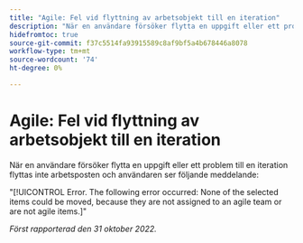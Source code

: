 ```yaml
---
title: "Agile: Fel vid flyttning av arbetsobjekt till en iteration"
description: "När en användare försöker flytta en uppgift eller ett problem till en iteration flyttas inte arbetsposten och användaren ser ett felmeddelande."
hidefromtoc: true
source-git-commit: f37c5514fa93915589c8af9bf5a4b678446a8078
workflow-type: tm+mt
source-wordcount: '74'
ht-degree: 0%

---
```



# Agile: Fel vid flyttning av arbetsobjekt till en iteration

När en användare försöker flytta en uppgift eller ett problem till en iteration flyttas inte arbetsposten och användaren ser följande meddelande:

&quot;[!UICONTROL Error. The following error occurred: None of the selected items could be moved, because they are not assigned to an agile team or are not agile items.]&quot;

_Först rapporterad den 31 oktober 2022._

